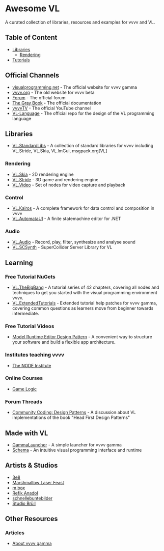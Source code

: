 # Awesome VL
A curated collection of libraries, resources and examples for vvvv and VL.

## Table of Content

- [Libraries](#libraries)
  - [Rendering](#rendering)
- [Tutorials](#tutorials)

## Official Channels

* [visualprogramming.net](https://visualprogramming.net) - The official website for vvvv gamma
* [vvvv.org](https://vvvv.org) - The old website for vvvv beta
* [Forum](https://discourse.vvvv.org) - The official forum
* [The Gray Book](https://thegraybook.vvvv.org) - The official documentation
* [vvvvTV](https://www.youtube.com/@vvvvTv42) - The official YouTube channel
* [VL-Language](https://github.com/vvvv/VL-Language) -  The official repo for the design of the VL programming language 

## Libraries

* [VL.StandardLibs](https://github.com/vvvv/VL.StandardLibs) -  A collection of standard libraries for vvvv including VL.Stride, VL.Skia, VL.ImGui, msgpack.org[VL] 

### Rendering

* [VL.Skia](https://github.com/vvvv/VL.StandardLibs/tree/main/VL.Skia) - 2D rendering engine
* [VL.Stride](https://github.com/vvvv/VL.StandardLibs/tree/main/VL.Stride) - 3D game and rendering engine
* [VL.Video](https://github.com/vvvv/VL.StandardLibs/tree/main/VL.Video) - Set of nodes for video capture and playback

### Control

* [VL.Kairos](https://github.com/KairosResearchLab/Kairos) - A complete framework for data control and composition in vvvv
* [VL.AutomataUI](https://github.com/wirmachenbunt/AutomataUI.NET) - A finite statemachine editor for .NET

### Audio

* [VL.Audio](https://github.com/vvvv/VL.Audio) - Record, play, filter, synthesize and analyse sound
* [VL.SCSynth](https://github.com/cnisidis/VL.SCSynth) - SuperCollider Server Library for VL

## Learning

### Free Tutorial NuGets

* [VL.TheBigBang](https://github.com/chkworks/VL.TheBigBang) - A tutorial series of 42 chapters, covering all nodes and techniques to get you started with the visual programming environment vvvv.
* [VL.ExtendedTutorials](https://github.com/TobyKLight/VL.ExtendedTutorials) -  Extended tutorial help patches for vvvv gamma, covering common questions as learners move from beginner towards intermediate.

### Free Tutorial Videos

* [Model Runtime Editor Design Pattern](https://vvvv.org/contribution/model-runtime-editor-design-pattern) - A convenient way to structure your software and build a flexible app architecture.

### Institutes teaching vvvv

* [The NODE Institute](https://thenodeinstitute.org/)

### Online Courses

* [Game Logic](https://thenodeinstitute.org/courses/ss23-vvvv-game-logic/)

### Forum Threads

* [Community Coding: Design Patterns](https://discourse.vvvv.org/t/community-coding-design-patterns) - A discussion about VL implementations of the book "Head First Design Patterns"

## Made with VL

* [GammaLauncher](https://github.com/sebescudie/GammaLauncher) - A simple launcher for vvvv gamma
* [Schema](https://github.com/domjancik/scnq-schema) - An intuitive visual programming interface and runtime

## Artists & Studios

* [3e8](https://3e8.studio)
* [Marshmallow Laser Feast](http://marshmallowlaserfeast.com)
* [m box](http://m-box.de)
* [Refik Anadol](http://refikanadol.com)
* [schnellebuntebilder](http://schnellebuntebilder.de)
* [Studio Brüll](https://studiobruell.de/)

## Other Resources

### Articles

* [About vvvv gamma](https://thenodeinstitute.org/about-vvvv-gamma/)
